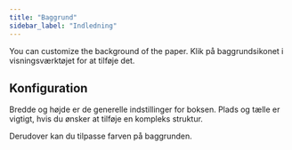```yaml
---
title: "Baggrund"
sidebar_label: "Indledning"
---
```



You can customize the background of the paper. Klik på baggrundsikonet i visningsværktøjet for at tilføje det.

## Konfiguration

Bredde og højde er de generelle indstillinger for boksen. Plads og tælle er vigtigt, hvis du ønsker at tilføje en kompleks struktur.

Derudover kan du tilpasse farven på baggrunden.
